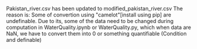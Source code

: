 
Pakistan_river.csv has been updated to modified_pakistan_river.csv
The reason is:
Some of convertion using "camelot"[install using pip] are undefinable. Due to its, some of the data need to be changed during computation in WaterQuality.ipynb or WaterQuality.py, which when data are NaN, we have to convert them into 0 or something quantifiable (Condition and definable)
